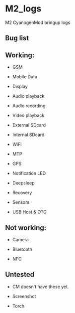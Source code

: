 M2_logs
=======

M2 CyanogenMod bringup logs


Bug list
----------


Working:
--------

- GSM

- Mobile Data

- Display

- Audio playback

- Audio recording

- Video playback

- External SDcard

- Internal SDcard

- WiFi

- MTP

- GPS

- Notification LED

- Deepsleep

- Recovery

- Sensors

- USB Host & OTG


Not working:
-----------
- Camera

- Bluetooth

- NFC


Untested
----------

- CM doesn't have these yet.

 - Screenshot

 - Torch

